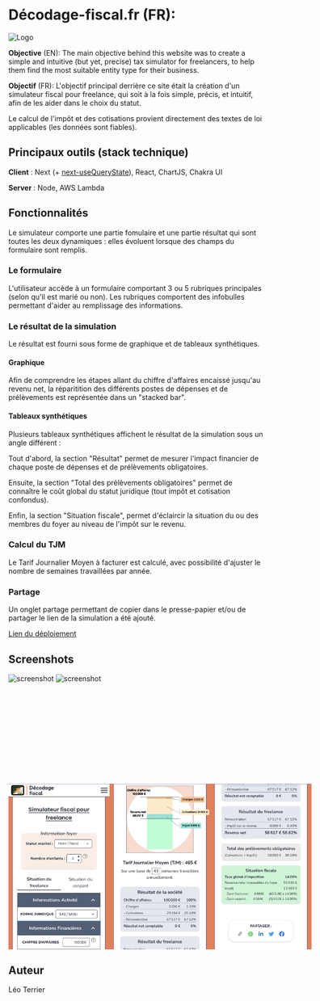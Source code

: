 # Décodage-fiscal.fr (FR):

![Logo](public/logo-og.png?raw=true 'Logo')

**Objective** (EN): The main objective behind this website was to create a simple and intuitive (but yet, precise) tax simulator for freelancers, to help them find the most suitable entity type for their business.

**Objectif** (FR): L'objectif principal derrière ce site était la création d'un simulateur fiscal pour freelance, qui soit à la fois simple, précis, et intuitif, afin de les aider dans le choix du statut.

Le calcul de l'impôt et des cotisations provient directement des textes de loi applicables (les données sont fiables).

## Principaux outils (stack technique)

**Client** : Next (+ [next-useQueryState](https://www.npmjs.com/package/next-usequerystate)), React, ChartJS, Chakra UI

**Server** : Node, AWS Lambda

## Fonctionnalités

Le simulateur comporte une partie fomulaire et une partie résultat qui sont toutes les deux dynamiques : elles évoluent lorsque des champs du formulaire sont remplis.

### Le formulaire

L'utilisateur accède à un formulaire comportant 3 ou 5 rubriques principales (selon qu'il est marié ou non). Les rubriques comportent des infobulles permettant d'aider au remplissage des informations.

### Le résultat de la simulation

Le résultat est fourni sous forme de graphique et de tableaux synthétiques.

#### Graphique

Afin de comprendre les étapes allant du chiffre d'affaires encaissé jusqu'au revenu net, la réparitition des différents postes de dépenses et de prélèvements est représentée dans un "stacked bar".

#### Tableaux synthétiques

Plusieurs tableaux synthétiques affichent le résultat de la simulation sous un angle différent :

Tout d'abord, la section "Résultat" permet de mesurer l'impact financier de chaque poste de dépenses et de prélèvements obligatoires.

Ensuite, la section "Total des prélèvements obligatoires" permet de connaître le coût global du statut juridique (tout impôt et cotisation confondus).

Enfin, la section "Situation fiscale", permet d'éclaircir la situation du ou des membres du foyer au niveau de l'impôt sur le revenu.

### Calcul du TJM

Le Tarif Journalier Moyen à facturer est calculé, avec possibilité d'ajuster le nombre de semaines travaillées par année.

### Partage

Un onglet partage permettant de copier dans le presse-papier et/ou de partager le lien de la simulation a été ajouté.

<a href="https://decodage-fiscal.fr/"> Lien du déploiement </a><br/>

## Screenshots

![screenshot](screenshots/screen6.png?raw=true 'screenshot')
![screenshot](screenshots/screen5.png?raw=true 'screenshot')

<div style="margin-top:200px; display: flex; justify-content: space-between">
<img src="https://github.com/leo-terrier/decodage-fiscal.fr/blob/main/screenshots/screen4.png?raw=true" style="width:200px;">
<img src="https://github.com/leo-terrier/decodage-fiscal.fr/blob/main/screenshots/screen3.png?raw=true" style="width:200px;">
<img src="https://github.com/leo-terrier/decodage-fiscal.fr/blob/main/screenshots/screen1.png?raw=true" style="width:200px;">
</div>

## Auteur

Léo Terrier
